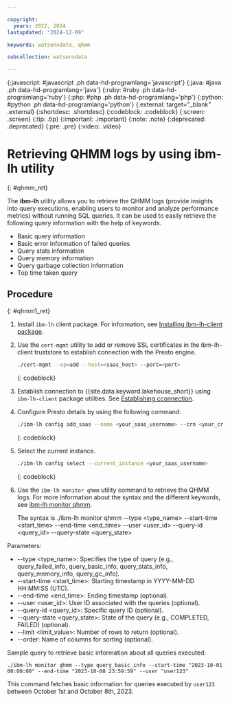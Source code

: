 ```yaml
---

copyright:
  years: 2022, 2024
lastupdated: "2024-12-09"

keywords: watsonxdata, qhmm

subcollection: watsonxdata

---
```


{:javascript: #javascript .ph data-hd-programlang='javascript'}
{:java: #java .ph data-hd-programlang='java'}
{:ruby: #ruby .ph data-hd-programlang='ruby'}
{:php: #php .ph data-hd-programlang='php'}
{:python: #python .ph data-hd-programlang='python'}
{:external: target="_blank" .external}
{:shortdesc: .shortdesc}
{:codeblock: .codeblock}
{:screen: .screen}
{:tip: .tip}
{:important: .important}
{:note: .note}
{:deprecated: .deprecated}
{:pre: .pre}
{:video: .video}

# Retrieving QHMM logs by using ibm-lh utility
{: #qhmm_ret}

The **ibm-lh** utility allows you to retrieve the QHMM logs (provide insights into query executions, enabling users to monitor and analyze performance metrics) without running SQL queries. It can be used to easily retrieve the following query information with the help of keywords.

* Basic query information
* Basic error information of failed queries
* Query stats information
* Query memory information
* Query garbage collection information
* Top time taken query


## Procedure
{: #qhmm1_ret}

1. Install `ibm-lh` client package. For information, see [Installing ibm-lh-client package](https://www.ibm.com/docs/SSDZ38_2.1.x/wxd-client/topics/install-lh-client.html).

1. Use the `cert-mgmt` utility to add or remove SSL certificates in the ibm-lh-client truststore to establish connection with the Presto engine.

   ```bash
   ./cert-mgmt --op=add --host=<saas_host> --port=<port>
   ```
   {: codeblock}

1. Establish connection to {{site.data.keyword.lakehouse_short}} using `ibm-lh-client` package utilities. See [Establishing cconnection](https://www.ibm.com/docs/SSDZ38_2.1.x/wxd-client/topics/work-ibm-lh.html).

1. Configure Presto details by using the following command:

   ```bash
   ./ibm-lh config add_saas --name <your_saas_username> --crn <your_crn> --host <saas_host> --port <port> --prestohost <presto_host> --prestoport <presto_port> --username <your_username> --password <your_password>
   ```
   {: codeblock}

1. Select the current instance.

   ```bash
   ./ibm-lh config select --current_instance <your_saas_username>
   ```
   {: codeblock}


1. Use the `ibm-lh monitor qhmm` utility command to retrieve the QHMM logs. For more information about the syntax and the different keywords, see [ibm-lh monitor qhmm](https://www.ibm.com/docs/SSDZ38_2.1.x/wxd-client/topics/ibm_lh_commands.html).

   The syntax is
   ./ibm-lh monitor qhmm --type <type_name> --start-time <start_time> --end-time <end_time> --user <user_id> --query-id <query_id> --query-state <query_state>


Parameters:
* --type <type_name>: Specifies the type of query (e.g., query_failed_info, query_basic_info, query_stats_info, query_memory_info, query_gc_info).
* --start-time <start_time>: Starting timestamp in YYYY-MM-DD HH:MM:SS (UTC).
* --end-time <end_time>: Ending timestamp (optional).
* --user <user_id>: User ID associated with the queries (optional).
* --query-id <query_id>: Specific query ID (optional).
* --query-state <query_state>: State of the query (e.g., COMPLETED, FAILED) (optional).
* --limit <limit_value>: Number of rows to return (optional).
* --order: Name of columns for sorting (optional).


Sample query to retrieve basic information about all queries executed:

`./ibm-lh monitor qhmm --type query_basic_info --start-time "2023-10-01 00:00:00" --end-time "2023-10-08 23:59:59" --user "user123"`

This command fetches basic information for queries executed by `user123` between October 1st and October 8th, 2023.
